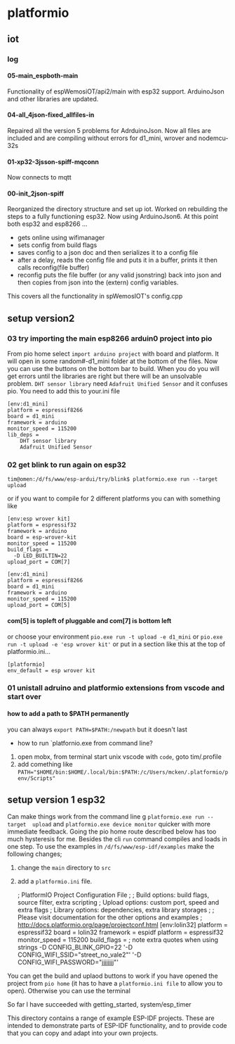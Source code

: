 # platformio

## iot
### log
#### 05-main_espboth-main
Functionality of espWemosiOT/api2/main with esp32 support. ArduinoJson and other libraries are updated.
#### 04-all_4json-fixed_allfiles-in
Repaired all the version 5 problems for AdrduinoJson. Now all files are included and are compiling without errors for d1_mini, wrover and nodemcu-32s
#### 01-xp32-3jsson-spiff-mqconn
Now connects to mqtt
#### 00-init_2json-spiff
Reorganized the directory structure and set up iot. Worked on rebuilding the steps to a fully functioning esp32. Now using ArduinoJson6. At this point both esp32 and esp8266 ...

* gets online using wifimanager
* sets config from build flags
* saves config to a json doc and then serializes it to a config file
* after a delay, reads the config file and puts it in a buffer, prints it then calls reconfig(file buffer)
* reconfig puts the file buffer (or any valid jsonstring) back into json and then copies from json into the (extern) config variables.

This covers all the functionality in spWemosIOT's config.cpp

## setup version2
### 03 try importing the main esp8266 arduin0 project into pio
From pio home select `import arduino project` with board and platform. It will open in some random#-d1_mini folder at the bottom of the files. Now you can use the buttons on the bottom bar to build. When you do you will get errors until the libraries are right but there will be an unsolvable problem. `DHT sensor library` need `Adafruit Unified Sensor` and it confuses pio. You need to add this to your.ini file

    [env:d1_mini]
    platform = espressif8266
    board = d1_mini
    framework = arduino
    monitor_speed = 115200
    lib_deps = 
        DHT sensor library
        Adafruit Unified Sensor

### 02 get blink to run again on esp32
    tim@omen:/d/fs/www/esp-ardui/try/blink$ platformio.exe run --target upload 

or if you want to compile for 2 different platforms you can with something like

    [env:esp wrover kit]
    platform = espressif32
    framework = arduino
    board = esp-wrover-kit
    monitor_speed = 115200
    build_flags =
      -D LED_BUILTIN=22
    upload_port = COM[7]

    [env:d1_mini]
    platform = espressif8266
    board = d1_mini
    framework = arduino
    monitor_speed = 115200
    upload_port = COM[5]

#### com[5] is topleft of pluggable and com[7] is bottom left    

or choose your environment `pio.exe run -t upload -e d1_mini` or `pio.exe run -t upload -e 'esp wrover kit'` or put in a section like this at the top of platformio.ini...

    [platformio]
    env_default = esp wrover kit
### 01 unistall adruino and platformio extensions from vscode and start over

#### how to add a path to $PATH permanently 
you can always `export PATH=$PATH:/newpath` but it doesn't last
* how to run `platfornio.exe from command line? 
1. open mobx, from terminal start unix vscode with `code`, goto tim/.profile 
2. add comething like `PATH="$HOME/bin:$HOME/.local/bin:$PATH:/c/Users/mcken/.platformio/penv/Scripts"`

## setup version 1 esp32
Can make things work from the command line g `platformio.exe run --target  upload` and `platformio.exe device monitor` quicker with more immediate feedback. Going the pio home route described below has too much hysteresis for me. Besides the cli `run` command compiles and loads in one step. To use the examples in  `/d/fs/www/esp-idf/examples` make the following changes; 

1. change the `main` directory to `src`
2. add a `platformio.ini` file.


    ; PlatformIO Project Configuration File
    ;
    ;   Build options: build flags, source filter, extra scripting
    ;   Upload options: custom port, speed and extra flags
    ;   Library options: dependencies, extra library storages
    ;
    ; Please visit documentation for the other options and examples
    ; http://docs.platformio.org/page/projectconf.html
    [env:lolin32]
    platform = espressif32
    board = lolin32
    framework = espidf
    platform = espressif32
    monitor_speed = 115200
    build_flags =
      ; note extra quotes when using strings 
      -D CONFIG_BLINK_GPIO=22
      '-D CONFIG_WIFI_SSID="street_no_vale2"'
      '-D CONFIG_WIFI_PASSWORD="jjjjjjjj"'

You can get the build and uplaod buttons to work if you have opened the project from `pio home` (it has to have a `platformio.ini file` to allow you to open). Otherwise you can use the terminal 

So far I have succeeded with getting_started, system/esp_timer


This directory contains a range of example ESP-IDF projects. These are intended to demonstrate parts of ESP-IDF functionality, and to provide code that you can copy and adapt into your own projects.